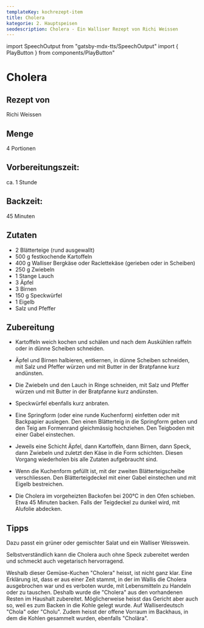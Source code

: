 ```yaml
---
templateKey: kochrezept-item
title: Cholera
kategorie: 2. Hauptspeisen
seodescription: Cholera - Ein Walliser Rezept von Richi Weissen
---
```

import SpeechOutput from "gatsby-mdx-tts/SpeechOutput"
import { PlayButton } from components/PlayButton"

<SpeechOutput id="kochrezept-richi-weissen-cholera" customPlayButton={PlayButton}>

# Cholera

## Rezept von

Richi Weissen

## Menge

4 Portionen

## Vorbereitungszeit:  
ca. 1 Stunde 

## Backzeit:   
45 Minuten


## Zutaten

* 2 Blätterteige (rund ausgewallt)
* 500 g festkochende Kartoffeln
* 400 g Walliser Bergkäse oder Raclettekäse (gerieben oder in Scheiben)
* 250 g Zwiebeln
* 1 Stange Lauch
* 3 Äpfel
* 3 Birnen
* 150 g Speckwürfel
* 1 Eigelb
* Salz und Pfeffer



## Zubereitung
* Kartoffeln weich kochen und schälen und nach dem Auskühlen raffeln oder in dünne Scheiben schneiden.  
* Äpfel und Birnen halbieren, entkernen, in dünne Scheiben schneiden, mit Salz und Pfeffer würzen und mit Butter in der Bratpfanne kurz andünsten. 

* Die Zwiebeln und den Lauch in Ringe schneiden, mit Salz und Pfeffer würzen und mit Butter in der Bratpfanne kurz andünsten. 
  
* Speckwürfel ebenfalls kurz anbraten. 
* Eine Springform (oder eine runde Kuchenform) einfetten oder mit Backpapier auslegen. Den einen Blätterteig in die Springform geben und den Teig am Formenrand gleichmässig hochziehen. Den Teigboden mit einer Gabel einstechen. 
* Jeweils eine Schicht Äpfel, dann Kartoffeln, dann Birnen, dann Speck, dann Zwiebeln und zuletzt den Käse in die Form schichten. Diesen Vorgang wiederholen bis alle Zutaten aufgebraucht sind.

* Wenn die Kuchenform gefüllt ist, mit der zweiten Blätterteigscheibe verschliessen. Den Blätterteigdeckel mit einer Gabel einstechen und mit Eigelb bestreichen. 
* Die Cholera im vorgeheizten Backofen bei 200°C in den Ofen schieben. Etwa 45 Minuten backen. Falls der Teigdeckel zu dunkel wird, mit Alufolie abdecken.


## Tipps

Dazu passt ein grüner oder gemischter Salat und ein Walliser Weisswein. 

Selbstverständlich kann die Cholera auch ohne Speck zubereitet werden und schmeckt auch vegetarisch hervorragend. 

Weshalb dieser Gemüse-Kuchen "Cholera" heisst, ist nicht ganz klar. Eine Erklärung ist, dass er aus einer Zeit stammt, in der im Wallis die Cholera ausgebrochen war und es verboten wurde, mit Lebensmitteln zu Handeln oder zu tauschen. Deshalb wurde die "Cholera" aus den vorhandenen Resten im Haushalt zubereitet. 
Möglicherweise heisst das Gericht aber auch so, weil es zum Backen in die Kohle gelegt wurde. Auf Walliserdeutsch "Chola" oder "Cholu". Zudem heisst der offene Vorraum im Backhaus, in dem die Kohlen gesammelt wurden, ebenfalls "Cholära".

 

</SpeechOutput>